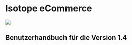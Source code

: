 # Isotope eCommerce

![](https://raw.github.com/isotope/media/master/logos/isotope_web.png)

## Benutzerhandbuch für die Version 1.4